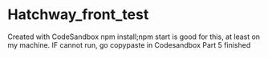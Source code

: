 # Hatchway_front_test
Created with CodeSandbox
npm install;npm start is good for this, at least on my machine.
IF cannot run, go copypaste in Codesandbox
Part 5 finished
